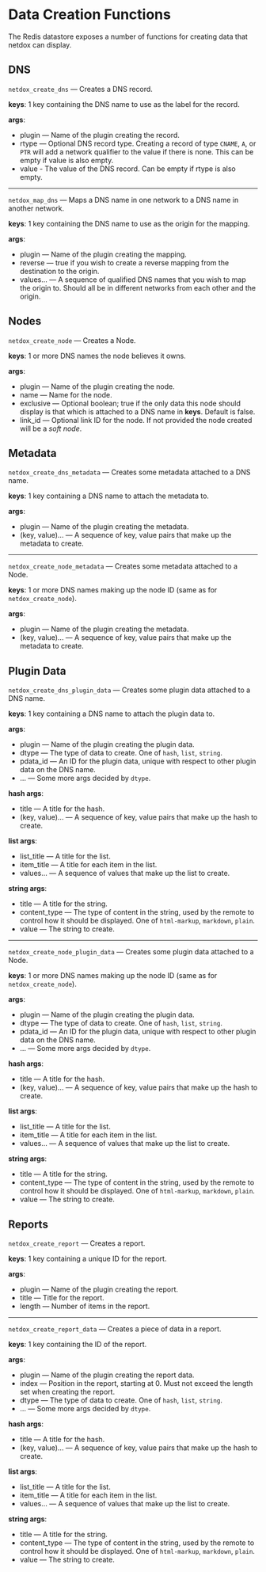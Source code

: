 # Data Creation Functions
The Redis datastore exposes a number of functions for creating data that netdox can display.

## DNS

`netdox_create_dns` — Creates a DNS record.

**keys**: 1 key containing the DNS name to use as the label for the record.

**args**:
+ plugin — Name of the plugin creating the record.
+ rtype — Optional DNS record type. Creating a record of type `CNAME`, `A`, or `PTR` will add a network qualifier to the value if there is none. This can be empty if value is also empty.
+ value - The value of the DNS record. Can be empty if rtype is also empty.

---

`netdox_map_dns` — Maps a DNS name in one network to a DNS name in another network.

**keys**: 1 key containing the DNS name to use as the origin for the mapping.

**args**:
+ plugin — Name of the plugin creating the mapping.
+ reverse — true if you wish to create a reverse mapping from the destination to the origin.
+ values... — A sequence of qualified DNS names that you wish to map the origin to. Should all be in different networks from each other and the origin.

## Nodes

`netdox_create_node` — Creates a Node.

**keys**: 1 or more DNS names the node believes it owns.

**args**: 
+ plugin — Name of the plugin creating the node.
+ name — Name for the node.
+ exclusive — Optional boolean; true if the only data this node should display is that which is attached to a DNS name in **keys**. Default is false.
+ link_id — Optional link ID for the node. If not provided the node created will be a *soft node*.

## Metadata

`netdox_create_dns_metadata` — Creates some metadata attached to a DNS name.

**keys**: 1 key containing a DNS name to attach the metadata to.

**args**:

+ plugin — Name of the plugin creating the metadata.
+ (key, value)... — A sequence of key, value pairs that make up the metadata to create.

---

`netdox_create_node_metadata` — Creates some metadata attached to a Node.

**keys**: 1 or more DNS names making up the node ID (same as for `netdox_create_node`).

**args**:
+ plugin — Name of the plugin creating the metadata.
+ (key, value)... — A sequence of key, value pairs that make up the metadata to create.

## Plugin Data

`netdox_create_dns_plugin_data` — Creates some plugin data attached to a DNS name.

**keys**: 1 key containing a DNS name to attach the plugin data to.

**args**:
+ plugin — Name of the plugin creating the plugin data.
+ dtype — The type of data to create. One of `hash`, `list`, `string`.
+ pdata_id — An ID for the plugin data, unique with respect to other plugin data on the DNS name.
+ ... — Some more args decided by `dtype`.

**hash args**:
+ title — A title for the hash.
+ (key, value)... — A sequence of key, value pairs that make up the hash to create.

**list args**:
+ list_title — A title for the list.
+ item_title — A title for each item in the list.
+ values... — A sequence of values that make up the list to create.

**string args**:
+ title — A title for the string.
+ content_type — The type of content in the string, used by the remote to control how it should be displayed. One of `html-markup`, `markdown`, `plain`.
+ value — The string to create.

---
`netdox_create_node_plugin_data` — Creates some plugin data attached to a Node.

**keys**: 1 or more DNS names making up the node ID (same as for `netdox_create_node`).

**args**:
+ plugin — Name of the plugin creating the plugin data.
+ dtype — The type of data to create. One of `hash`, `list`, `string`.
+ pdata_id — An ID for the plugin data, unique with respect to other plugin data on the DNS name.
+ ... — Some more args decided by `dtype`.

**hash args**:
+ title — A title for the hash.
+ (key, value)... — A sequence of key, value pairs that make up the hash to create.

**list args**:
+ list_title — A title for the list.
+ item_title — A title for each item in the list.
+ values... — A sequence of values that make up the list to create.

**string args**:
+ title — A title for the string.
+ content_type — The type of content in the string, used by the remote to control how it should be displayed. One of `html-markup`, `markdown`, `plain`.
+ value — The string to create.

## Reports

`netdox_create_report` — Creates a report.

**keys**: 1 key containing a unique ID for the report.

**args**:
+ plugin — Name of the plugin creating the report.
+ title — Title for the report.
+ length — Number of items in the report.

---

`netdox_create_report_data` — Creates a piece of data in a report.

**keys**: 1 key containing the ID of the report.

**args**:
+ plugin — Name of the plugin creating the report data.
+ index — Position in the report, starting at 0. Must not exceed the length set when creating the report.
+ dtype — The type of data to create. One of `hash`, `list`, `string`.
+ ... — Some more args decided by `dtype`.

**hash args**:
+ title — A title for the hash.
+ (key, value)... — A sequence of key, value pairs that make up the hash to create.

**list args**:
+ list_title — A title for the list.
+ item_title — A title for each item in the list.
+ values... — A sequence of values that make up the list to create.

**string args**:
+ title — A title for the string.
+ content_type — The type of content in the string, used by the remote to control how it should be displayed. One of `html-markup`, `markdown`, `plain`.
+ value — The string to create.

